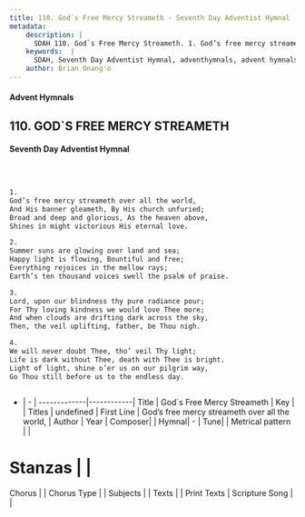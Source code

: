 ```yaml
---
title: 110. God`s Free Mercy Streameth - Seventh Day Adventist Hymnal
metadata:
    description: |
      SDAH 110. God`s Free Mercy Streameth. 1. God’s free mercy streameth over all the world, And His banner gleameth, By His church unfuried; Broad and deep and glorious, As the heaven above, Shines in might victorious His eternal love.
    keywords:  |
      SDAH, Seventh Day Adventist Hymnal, adventhymnals, advent hymnals, God`s Free Mercy Streameth, God’s free mercy streameth over all the world, 
    author: Brian Onang'o
---
```


#### Advent Hymnals
## 110. GOD`S FREE MERCY STREAMETH
#### Seventh Day Adventist Hymnal

```txt



1.
God’s free mercy streameth over all the world,
And His banner gleameth, By His church unfuried;
Broad and deep and glorious, As the heaven above,
Shines in might victorious His eternal love.

2.
Summer suns are glowing over land and sea;
Happy light is flowing, Bountiful and free;
Everything rejoices in the mellow rays;
Earth’s ten thousand voices swell the psalm of praise.

3.
Lord, upon our blindness thy pure radiance pour;
For Thy loving kindness we would love Thee more;
And when clouds are drifting dark across the sky,
Then, the veil uplifting, father, be Thou nigh.

4.
We will never doubt Thee, tho’ veil Thy light;
Life is dark without Thee, death with Thee is bright.
Light of light, shine o’er us on our pilgrim way,
Go Thou still before us to the endless day.



```

- |   -  |
-------------|------------|
Title | God`s Free Mercy Streameth |
Key |  |
Titles | undefined |
First Line | God’s free mercy streameth over all the world, |
Author | 
Year | 
Composer|  |
Hymnal|  - |
Tune|  |
Metrical pattern | |
# Stanzas |  |
Chorus |  |
Chorus Type |  |
Subjects |  |
Texts |  |
Print Texts | 
Scripture Song |  |
  
